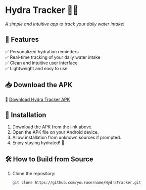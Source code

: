 # Hydra Tracker 🚰💧  
*A simple and intuitive app to track your daily water intake!*  



## 📌 Features  
✅ Personalized hydration reminders  
✅ Real-time tracking of your daily water intake  
✅ Clean and intuitive user interface  
✅ Lightweight and easy to use  

## 📥 Download the APK  
🔗 [Download Hydra Tracker APK](#)  

## 🚀 Installation  
1. Download the APK from the link above.  
2. Open the APK file on your Android device.  
3. Allow installation from unknown sources if prompted.  
4. Enjoy staying hydrated! 💙  

## 🛠 How to Build from Source  
1. Clone the repository:  
   ```bash
   git clone https://github.com/yourusername/HydraTracker.git
